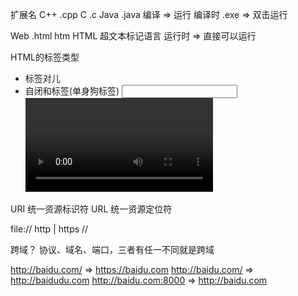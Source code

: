 扩展名
C++ .cpp 
C .c
Java .java
编译 => 运行  编译时  .exe => 双击运行

Web .html htm
HTML 超文本标记语言 
运行时 => 直接可以运行

HTML的标签类型
- 标签对儿  <head></head>
- 自闭和标签(单身狗标签) <meta /> <input /> <img /> <link /> <ref /> <video />

URI 统一资源标识符
URL 统一资源定位符

file://
http | https //


跨域？
协议、域名、端口，三者有任一不同就是跨域

http://baidu.com/ => https://baidu.com
http://baidu.com/ => http://baidudu.com
http://baidu.com:8000 => http://baidu.com